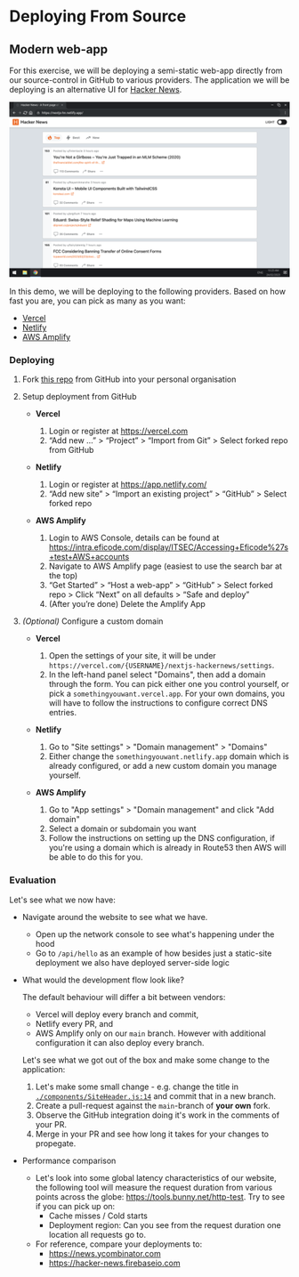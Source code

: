# Deploying From Source

## Modern web-app

For this exercise, we will be deploying a semi-static web-app directly from our source-control in GitHub to various providers.
The application we will be deploying is an alternative UI for [Hacker News](https://news.ycombinator.com/).

![Screenshot](./imgs/hn-netlify.png)

In this demo, we will be deploying to the following providers. Based on how fast you are, you can pick as many as you want:

- [Vercel](https://vercel.com)
- [Netlify](https://netlify.com)
- [AWS Amplify](https://aws.amazon.com/amplify/)

### Deploying

1. Fork [this repo](https://github.com/Addono/nextjs-hackernews) from GitHub into your personal organisation
2. Setup deployment from GitHub

   - **Vercel**

     1. Login or register at https://vercel.com
     2. “Add new …” > “Project” > “Import from Git” > Select forked repo from GitHub

   - **Netlify**

     1. Login or register at https://app.netlify.com/
     2. “Add new site” > “Import an existing project” > “GitHub” > Select forked repo

   - **AWS Amplify**

     1. Login to AWS Console, details can be found at https://intra.eficode.com/display/ITSEC/Accessing+Eficode%27s+test+AWS+accounts
     2. Navigate to AWS Amplify page (easiest to use the search bar at the top)
     3. “Get Started” > “Host a web-app” > “GitHub” > Select forked repo > Click “Next” on all defaults > “Safe and deploy”
     4. (After you’re done) Delete the Amplify App

3. _(Optional)_ Configure a custom domain

   - **Vercel**

     1. Open the settings of your site, it will be under `https://vercel.com/{USERNAME}/nextjs-hackernews/settings`.
     2. In the left-hand panel select "Domains", then add a domain through the form. You can pick either one you control yourself, or pick a `somethingyouwant.vercel.app`. For your own domains, you will have to follow the instructions to configure correct DNS entries.

   - **Netlify**

     1. Go to "Site settings" > "Domain management" > "Domains"
     2. Either change the `somethingyouwant.netlify.app` domain which is already configured, or add a new custom domain you manage yourself.

   - **AWS Amplify**

     1. Go to "App settings" > "Domain management" and click "Add domain"
     2. Select a domain or subdomain you want
     3. Follow the instructions on setting up the DNS configuration, if you're using a domain which is already in Route53 then AWS will be able to do this for you.

### Evaluation

Let's see what we now have:

- Navigate around the website to see what we have.

  - Open up the network console to see what's happening under the hood
  - Go to `/api/hello` as an example of how besides just a static-site deployment we also have deployed server-side logic

- What would the development flow look like?

  The default behaviour will differ a bit between vendors:

  - Vercel will deploy every branch and commit,
  - Netlify every PR, and
  - AWS Amplify only on our `main` branch. However with additional configuration it can also deploy every branch.

  Let's see what we got out of the box and make some change to the application:

  1. Let's make some small change - e.g. change the title in [`./components/SiteHeader.js:14`](https://github.com/Addono/nextjs-hackernews/blob/9fd6baf1b6c4dfea2186b0b21d7eab1868c8b809/components/SiteHeader.js#L14) and commit that in a new branch.
  2. Create a pull-request against the `main`-branch of **your own** fork.
  3. Observe the GitHub integration doing it's work in the comments of your PR.
  4. Merge in your PR and see how long it takes for your changes to propegate.

- Performance comparison
  - Let's look into some global latency characteristics of our website, the following tool will measure the request duration from various points across the globe: https://tools.bunny.net/http-test. Try to see if you can pick up on:
    - Cache misses / Cold starts
    - Deployment region: Can you see from the request duration one location all requests go to.
  - For reference, compare your deployments to:
    - https://news.ycombinator.com
    - https://hacker-news.firebaseio.com

<!--
    - But, does this actually matter? Most browser's come with build-in website performance checking tools. In Chrome that would be Lighthouse.
      - To open Lighthouse in Chrome: "Options" > "More Tools" > "Developer Tools" > "Lighthouse"
      - Run a test by clicking "Analyze page load"
-->

<!--

Deploy Realworld Redwood app

1. Fork repo from GitHub

-->
